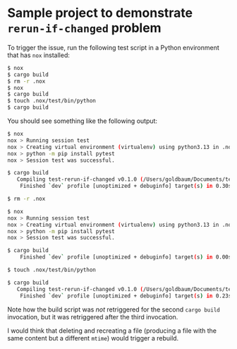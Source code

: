 # Sample project to demonstrate `rerun-if-changed` problem

To trigger the issue, run the following test script in a Python environment that has `nox` installed:

```bash
$ nox
$ cargo build
$ rm -r .nox
$ nox
$ cargo build
$ touch .nox/test/bin/python
$ cargo build
```

You should see something like the following output:

```bash
$ nox
nox > Running session test
nox > Creating virtual environment (virtualenv) using python3.13 in .nox/test
nox > python -m pip install pytest
nox > Session test was successful.

$ cargo build
   Compiling test-rerun-if-changed v0.1.0 (/Users/goldbaum/Documents/test-rerun-if-changed)
    Finished `dev` profile [unoptimized + debuginfo] target(s) in 0.30s

$ rm -r .nox

$ nox
nox > Running session test
nox > Creating virtual environment (virtualenv) using python3.13 in .nox/test
nox > python -m pip install pytest
nox > Session test was successful.

$ cargo build
    Finished `dev` profile [unoptimized + debuginfo] target(s) in 0.00s

$ touch .nox/test/bin/python

$ cargo build
   Compiling test-rerun-if-changed v0.1.0 (/Users/goldbaum/Documents/test-rerun-if-changed)
    Finished `dev` profile [unoptimized + debuginfo] target(s) in 0.23s
```

Note how the build script was *not* retriggered for the second `cargo build`
invocation, but it was retriggered after the third invocation.

I would think that deleting and recreating a file (producing a file with the
same content but a different `mtime`) would trigger a rebuild.